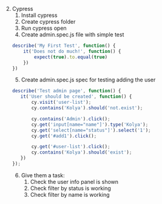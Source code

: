 2. Cypress
    1. Install cypress
    2. Create cypress folder
    3. Run cypress open
    4. Create admin.spec.js file with simple test
    ```javascript
    describe('My First Test', function() {
        it('Does not do much!', function() {
            expect(true).to.equal(true)
        })
    })
    ```
    5. Create admin.spec.js spec for testing adding the user
    ```javascript
    describe('Test admin page', function() {
       it('User should be created', function() {
           cy.visit('user-list');
           cy.contains('Kolya').should('not.exist');
    
           cy.contains('Admin').click();
           cy.get('input[name="name"]').type('Kolya');
           cy.get('select[name="status"]').select('1');
           cy.get('#add1').click();

           cy.get('#user-list').click();
           cy.contains('Kolya').should('exist');
       })
    });
    ```
    6. Give them a task:
        1. Check the user info panel is shown
        2. Check filter by status is working
        2. Check filter by name is working
